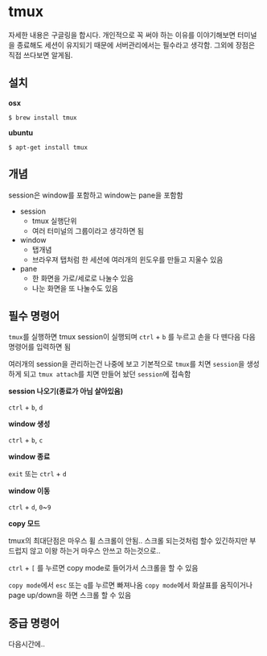 # tmux

자세한 내용은 구글링을 합시다. 개인적으로 꼭 써야 하는 이유를 이야기해보면 터미널을 종료해도 세션이 유지되기 때문에 서버관리에서는 필수라고 생각함.
그외에 장점은 직접 쓰다보면 알게됨.

## 설치

**osx**

```
$ brew install tmux
```

**ubuntu**

```
$ apt-get install tmux
```

## 개념

session은 window를 포함하고 window는 pane을 포함함

- session
  - tmux 실행단위
  - 여러 터미널의 그룹이라고 생각하면 됨
- window
  - 탭개념
  - 브라우져 탭처럼 한 세션에 여러개의 윈도우를 만들고 지울수 있음
- pane
  - 한 화면을 가로/세로로 나눌수 있음
  - 나눈 화면을 또 나눌수도 있음

## 필수 명령어

`tmux`를 실행하면 tmux session이 실행되며 `ctrl` + `b` 를 누르고 손을 다 뗀다음 다음 명령어를 입력하면 됨

여러개의 session을 관리하는건 나중에 보고 기본적으로 `tmux`를 치면 `session`을 생성하게 되고 `tmux attach`를 치면 만들어 놨던 `session`에 접속함

**session 나오기(종료가 아님 살아있음)**

`ctrl` + `b`, `d`

**window 생성**

`ctrl` + `b`, `c`

**window 종료**

`exit` 또는 `ctrl` + `d`

**window 이동**

`ctrl` + `d`, `0`~`9`

**copy 모드**

tmux의 최대단점은 마우스 휠 스크롤이 안됨.. 스크롤 되는것처럼 할수 있긴하지만 부드럽지 않고 이왕 하는거 마우스 안쓰고 하는것으로..

`ctrl` + `[` 를 누르면 copy mode로 들어가서 스크롤을 할 수 있음

`copy mode`에서 `esc` 또는 `q`를 누르면 빠져나옴
`copy mode`에서 화살표를 움직이거나 page up/down을 하면 스크롤 할 수 있음

## 중급 명령어

다음시간에..
